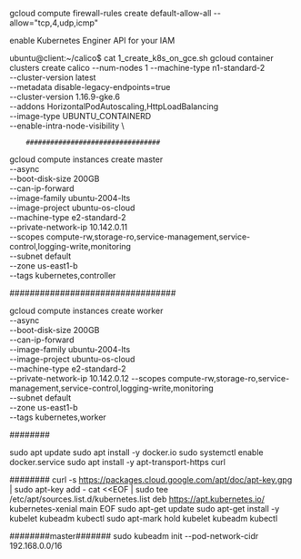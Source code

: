 gcloud compute firewall-rules create default-allow-all --allow="tcp,4,udp,icmp"

enable Kubernetes Enginer API for your IAM

ubuntu@client:~/calico$ cat 1_create_k8s_on_gce.sh 
gcloud container clusters create calico --num-nodes 1 --machine-type n1-standard-2  \
        --cluster-version latest \
        --metadata disable-legacy-endpoints=true \
        --cluster-version  1.16.9-gke.6 \
        --addons HorizontalPodAutoscaling,HttpLoadBalancing \
        --image-type UBUNTU_CONTAINERD \
        --enable-intra-node-visibility \



        #################################

gcloud compute instances create master \
    --async \
    --boot-disk-size 200GB \
    --can-ip-forward \
    --image-family ubuntu-2004-lts \
    --image-project ubuntu-os-cloud \
    --machine-type e2-standard-2 \
    --private-network-ip 10.142.0.11 \
    --scopes compute-rw,storage-ro,service-management,service-control,logging-write,monitoring \
    --subnet default \
    --zone us-east1-b \
    --tags kubernetes,controller



#################################

gcloud compute instances create worker  \
    --async \
    --boot-disk-size 200GB \
    --can-ip-forward \
    --image-family ubuntu-2004-lts \
    --image-project ubuntu-os-cloud \
    --machine-type e2-standard-2 \
    --private-network-ip 10.142.0.12
    --scopes compute-rw,storage-ro,service-management,service-control,logging-write,monitoring \
    --subnet default \
    --zone us-east1-b \
    --tags kubernetes,worker


########

sudo apt update
sudo apt install -y docker.io 
sudo systemctl enable docker.service
sudo apt install -y apt-transport-https curl


########
curl -s https://packages.cloud.google.com/apt/doc/apt-key.gpg | sudo apt-key add -
cat <<EOF | sudo tee /etc/apt/sources.list.d/kubernetes.list
deb https://apt.kubernetes.io/ kubernetes-xenial main
EOF
sudo apt-get update
sudo apt-get install -y kubelet kubeadm kubectl
sudo apt-mark hold kubelet kubeadm kubectl    


########master#######
sudo kubeadm init --pod-network-cidr 192.168.0.0/16







